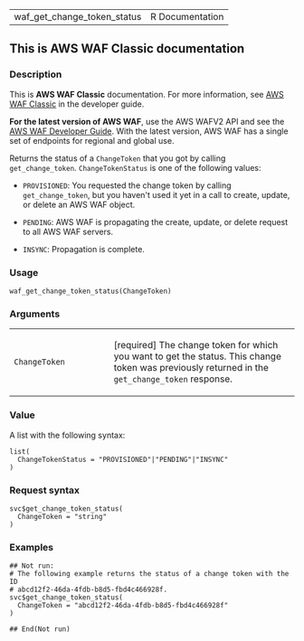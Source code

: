 <table style="width: 100%;">
<tbody>
<tr class="odd">
<td>waf_get_change_token_status</td>
<td style="text-align: right;">R Documentation</td>
</tr>
</tbody>
</table>

## This is AWS WAF Classic documentation

### Description

This is **AWS WAF Classic** documentation. For more information, see
[AWS WAF
Classic](https://docs.aws.amazon.com/waf/latest/developerguide/classic-waf-chapter.html)
in the developer guide.

**For the latest version of AWS WAF**, use the AWS WAFV2 API and see the
[AWS WAF Developer
Guide](https://docs.aws.amazon.com/waf/latest/developerguide/waf-chapter.html).
With the latest version, AWS WAF has a single set of endpoints for
regional and global use.

Returns the status of a `ChangeToken` that you got by calling
`get_change_token`. `ChangeTokenStatus` is one of the following values:

-   `PROVISIONED`: You requested the change token by calling
    `get_change_token`, but you haven't used it yet in a call to create,
    update, or delete an AWS WAF object.

-   `PENDING`: AWS WAF is propagating the create, update, or delete
    request to all AWS WAF servers.

-   `INSYNC`: Propagation is complete.

### Usage

    waf_get_change_token_status(ChangeToken)

### Arguments

<table>
<colgroup>
<col style="width: 35%" />
<col style="width: 65%" />
</colgroup>
<tbody>
<tr class="odd">
<td><code
id="waf_get_change_token_status_:_ChangeToken">ChangeToken</code></td>
<td><p>[required] The change token for which you want to get the status.
This change token was previously returned in the
<code>get_change_token</code> response.</p></td>
</tr>
</tbody>
</table>

### Value

A list with the following syntax:

    list(
      ChangeTokenStatus = "PROVISIONED"|"PENDING"|"INSYNC"
    )

### Request syntax

    svc$get_change_token_status(
      ChangeToken = "string"
    )

### Examples

    ## Not run: 
    # The following example returns the status of a change token with the ID
    # abcd12f2-46da-4fdb-b8d5-fbd4c466928f.
    svc$get_change_token_status(
      ChangeToken = "abcd12f2-46da-4fdb-b8d5-fbd4c466928f"
    )

    ## End(Not run)
